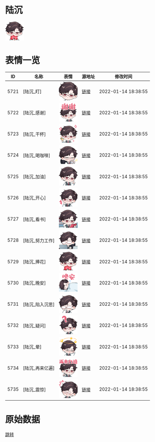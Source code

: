# 陆沉

<img src="./cover.png" height="60" alt="cover" />

# 表情一览

|ID|名称|表情|源地址|修改时间|
|----|----|----|----|----|
|5721|[陆沉_盯]|<img src="./pic/005721_%5B陆沉_盯%5D.png" height="60" alt="盯"/>|[链接](http://i0.hdslb.com/bfs/emote/03536b806e81f34d5801d2d823e81fde3c8679a2.png)|2022-01-14 18:38:55|
|5722|[陆沉_感谢]|<img src="./pic/005722_%5B陆沉_感谢%5D.png" height="60" alt="感谢"/>|[链接](http://i0.hdslb.com/bfs/emote/6596a83c1ecaab0d98306c0a6c20fa3e008d708a.png)|2022-01-14 18:38:55|
|5723|[陆沉_干杯]|<img src="./pic/005723_%5B陆沉_干杯%5D.png" height="60" alt="干杯"/>|[链接](http://i0.hdslb.com/bfs/emote/e1cdaed8427405dded29bfdad66da2d50fb9e6d1.png)|2022-01-14 18:38:55|
|5724|[陆沉_喝咖啡]|<img src="./pic/005724_%5B陆沉_喝咖啡%5D.png" height="60" alt="喝咖啡"/>|[链接](http://i0.hdslb.com/bfs/emote/add186cc61b1f3454e6a21c8f7573012a8e1c037.png)|2022-01-14 18:38:55|
|5725|[陆沉_加油]|<img src="./pic/005725_%5B陆沉_加油%5D.png" height="60" alt="加油"/>|[链接](http://i0.hdslb.com/bfs/emote/56824ca939aefa6edac779f116d2bf88eee212b3.png)|2022-01-14 18:38:55|
|5726|[陆沉_开心]|<img src="./pic/005726_%5B陆沉_开心%5D.png" height="60" alt="开心"/>|[链接](http://i0.hdslb.com/bfs/emote/1f0bba4202a0e3847952027ee72f70b2dd20562e.png)|2022-01-14 18:38:55|
|5727|[陆沉_看书]|<img src="./pic/005727_%5B陆沉_看书%5D.png" height="60" alt="看书"/>|[链接](http://i0.hdslb.com/bfs/emote/3c7560ae17186fc428fdc631147120693f74de74.png)|2022-01-14 18:38:55|
|5728|[陆沉_努力工作]|<img src="./pic/005728_%5B陆沉_努力工作%5D.png" height="60" alt="努力工作"/>|[链接](http://i0.hdslb.com/bfs/emote/efe399391c50594d79d152ce3c3d54fb511dd080.png)|2022-01-14 18:38:55|
|5729|[陆沉_捧花]|<img src="./pic/005729_%5B陆沉_捧花%5D.png" height="60" alt="捧花"/>|[链接](http://i0.hdslb.com/bfs/emote/d7aa4b29e79a3d6d8d55bc831622aa2208e8bf38.png)|2022-01-14 18:38:55|
|5730|[陆沉_晚安]|<img src="./pic/005730_%5B陆沉_晚安%5D.png" height="60" alt="晚安"/>|[链接](http://i0.hdslb.com/bfs/emote/0adca1e3bbd20bcb491ab2ea8aa0139093b31042.png)|2022-01-14 18:38:55|
|5731|[陆沉_陷入沉思]|<img src="./pic/005731_%5B陆沉_陷入沉思%5D.png" height="60" alt="陷入沉思"/>|[链接](http://i0.hdslb.com/bfs/emote/406bfb7e71d51e87eee81f2da34a8a1a77e4f243.png)|2022-01-14 18:38:55|
|5732|[陆沉_疑问]|<img src="./pic/005732_%5B陆沉_疑问%5D.png" height="60" alt="疑问"/>|[链接](http://i0.hdslb.com/bfs/emote/30412a5495df970e3a5955289d8349d53c04655e.png)|2022-01-14 18:38:55|
|5733|[陆沉_晕]|<img src="./pic/005733_%5B陆沉_晕%5D.png" height="60" alt="晕"/>|[链接](http://i0.hdslb.com/bfs/emote/617f46fcc44140b068e7978977d7e12342cdc239.png)|2022-01-14 18:38:55|
|5734|[陆沉_再来亿遍]|<img src="./pic/005734_%5B陆沉_再来亿遍%5D.png" height="60" alt="再来亿遍"/>|[链接](http://i0.hdslb.com/bfs/emote/a67528666aa081497f39b9b18d4e8ca4ca41d92f.png)|2022-01-14 18:38:55|
|5735|[陆沉_震惊]|<img src="./pic/005735_%5B陆沉_震惊%5D.png" height="60" alt="震惊"/>|[链接](http://i0.hdslb.com/bfs/emote/eb5a23fe7110b1ace6019f00e7bbe645862984ec.png)|2022-01-14 18:38:55|

# 原始数据

[跳转](./raw.json)


